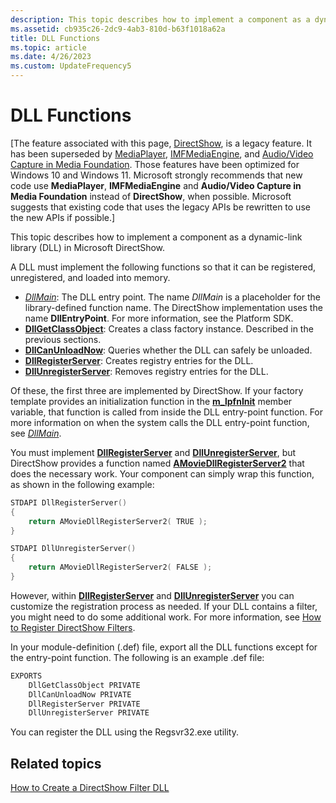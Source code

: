 ```yaml
---
description: This topic describes how to implement a component as a dynamic-link library (DLL) in Microsoft DirectShow.
ms.assetid: cb935c26-2dc9-4ab3-810d-b63f1018a62a
title: DLL Functions
ms.topic: article
ms.date: 4/26/2023
ms.custom: UpdateFrequency5
---
```


# DLL Functions

\[The feature associated with this page, [DirectShow](/windows/win32/directshow/directshow), is a legacy feature. It has been superseded by [MediaPlayer](/uwp/api/Windows.Media.Playback.MediaPlayer), [IMFMediaEngine](/windows/win32/api/mfmediaengine/nn-mfmediaengine-imfmediaengine), and [Audio/Video Capture in Media Foundation](windows/win32/medfound/audio-video-capture-in-media-foundation). Those features have been optimized for Windows 10 and Windows 11. Microsoft strongly recommends that new code use **MediaPlayer**, **IMFMediaEngine** and **Audio/Video Capture in Media Foundation** instead of **DirectShow**, when possible. Microsoft suggests that existing code that uses the legacy APIs be rewritten to use the new APIs if possible.\]

This topic describes how to implement a component as a dynamic-link library (DLL) in Microsoft DirectShow.

A DLL must implement the following functions so that it can be registered, unregistered, and loaded into memory.

-   [*DllMain*](/windows/desktop/Dlls/dllmain): The DLL entry point. The name *DllMain* is a placeholder for the library-defined function name. The DirectShow implementation uses the name **DllEntryPoint**. For more information, see the Platform SDK.
-   [**DllGetClassObject**](/windows/desktop/api/combaseapi/nf-combaseapi-dllgetclassobject): Creates a class factory instance. Described in the previous sections.
-   [**DllCanUnloadNow**](/windows/desktop/api/combaseapi/nf-combaseapi-dllcanunloadnow): Queries whether the DLL can safely be unloaded.
-   [**DllRegisterServer**](/windows/desktop/api/olectl/nf-olectl-dllregisterserver): Creates registry entries for the DLL.
-   [**DllUnregisterServer**](/windows/desktop/api/olectl/nf-olectl-dllunregisterserver): Removes registry entries for the DLL.

Of these, the first three are implemented by DirectShow. If your factory template provides an initialization function in the [**m\_lpfnInit**](cfactorytemplate-m-lpfninit.md) member variable, that function is called from inside the DLL entry-point function. For more information on when the system calls the DLL entry-point function, see [*DllMain*](/windows/desktop/Dlls/dllmain).

You must implement [**DllRegisterServer**](/windows/desktop/api/olectl/nf-olectl-dllregisterserver) and [**DllUnregisterServer**](/windows/desktop/api/olectl/nf-olectl-dllunregisterserver), but DirectShow provides a function named [**AMovieDllRegisterServer2**](amoviedllregisterserver2.md) that does the necessary work. Your component can simply wrap this function, as shown in the following example:


```C++
STDAPI DllRegisterServer()
{
    return AMovieDllRegisterServer2( TRUE );
}

STDAPI DllUnregisterServer()
{
    return AMovieDllRegisterServer2( FALSE );
}
```



However, within [**DllRegisterServer**](/windows/desktop/api/olectl/nf-olectl-dllregisterserver) and [**DllUnregisterServer**](/windows/desktop/api/olectl/nf-olectl-dllunregisterserver) you can customize the registration process as needed. If your DLL contains a filter, you might need to do some additional work. For more information, see [How to Register DirectShow Filters](how-to-register-directshow-filters.md).

In your module-definition (.def) file, export all the DLL functions except for the entry-point function. The following is an example .def file:


```C++
EXPORTS
    DllGetClassObject PRIVATE
    DllCanUnloadNow PRIVATE
    DllRegisterServer PRIVATE
    DllUnregisterServer PRIVATE
```



You can register the DLL using the Regsvr32.exe utility.

## Related topics

<dl> <dt>

[How to Create a DirectShow Filter DLL](how-to-create-a-dll.md)
</dt> </dl>

 

 
